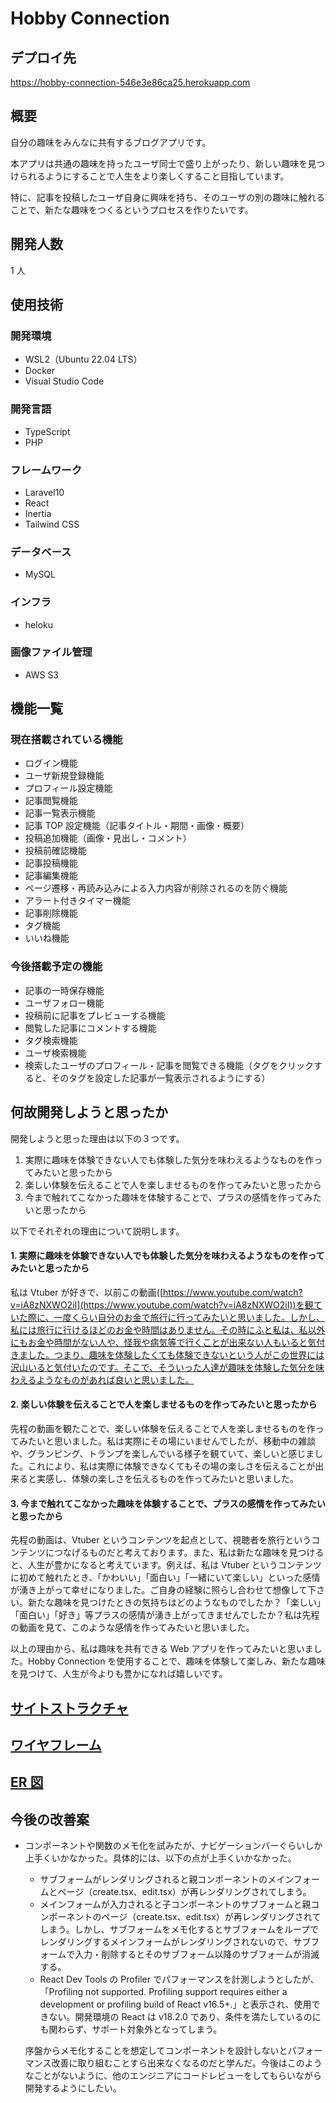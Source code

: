 # Hobby Connection

## デプロイ先

https://hobby-connection-546e3e86ca25.herokuapp.com

## 概要

自分の趣味をみんなに共有するブログアプリです。

本アプリは共通の趣味を持ったユーザ同士で盛り上がったり、新しい趣味を見つけられるようにすることで人生をより楽しくすること目指しています。

特に、記事を投稿したユーザ自身に興味を持ち、そのユーザの別の趣味に触れることで、新たな趣味をつくるというプロセスを作りたいです。

## 開発人数

1 人

## 使用技術

### 開発環境

-   WSL2（Ubuntu 22.04 LTS）
-   Docker
-   Visual Studio Code

### 開発言語

-   TypeScript
-   PHP

### フレームワーク

-   Laravel10
-   React
-   Inertia
-   Tailwind CSS

### データベース

-   MySQL

### インフラ

-   heloku

### 画像ファイル管理

-   AWS S3

## 機能一覧

### 現在搭載されている機能

-   ログイン機能
-   ユーザ新規登録機能
-   プロフィール設定機能
-   記事閲覧機能
-   記事一覧表示機能
-   記事 TOP 設定機能（記事タイトル・期間・画像・概要）
-   投稿追加機能（画像・見出し・コメント）
-   投稿前確認機能
-   記事投稿機能
-   記事編集機能
-   ページ遷移・再読み込みによる入力内容が削除されるのを防ぐ機能
-   アラート付きタイマー機能
-   記事削除機能
-   タグ機能
-   いいね機能

### 今後搭載予定の機能

-   記事の一時保存機能
-   ユーザフォロー機能
-   投稿前に記事をプレビューする機能
-   閲覧した記事にコメントする機能
-   タグ検索機能
-   ユーザ検索機能
-   検索したユーザのプロフィール・記事を閲覧できる機能（タグをクリックすると、そのタグを設定した記事が一覧表示されるようにする）

## 何故開発しようと思ったか

開発しようと思った理由は以下の３つです。

1. 実際に趣味を体験できない人でも体験した気分を味わえるようなものを作ってみたいと思ったから
2. 楽しい体験を伝えることで人を楽しませるものを作ってみたいと思ったから
3. 今まで触れてこなかった趣味を体験することで、プラスの感情を作ってみたいと思ったから

以下でそれぞれの理由について説明します。

#### 1. 実際に趣味を体験できない人でも体験した気分を味わえるようなものを作ってみたいと思ったから

私は Vtuber が好きで、以前この動画([https://www.youtube.com/watch?v=iA8zNXWO2iI](https://www.youtube.com/watch?v=iA8zNXWO2iI))を観ていた際に、一度くらい自分のお金で旅行に行ってみたいと思いました。しかし、私には旅行に行けるほどのお金や時間はありません。その時にふと私は、私以外にもお金や時間がない人や、怪我や病気等で行くことが出来ない人もいると気付きました。つまり、趣味を体験したくても体験できないという人がこの世界には沢山いると気付いたのです。そこで、そういった人達が趣味を体験した気分を味わえるようなものがあれば良いと思いました。

#### 2. 楽しい体験を伝えることで人を楽しませるものを作ってみたいと思ったから

先程の動画を観たことで、楽しい体験を伝えることで人を楽しませるものを作ってみたいと思いました。私は実際にその場にいませんでしたが、移動中の雑談や、グランピング、トランプを楽しんでいる様子を観ていて、楽しいと感じました。これにより、私は実際に体験できなくてもその場の楽しさを伝えることが出来ると実感し、体験の楽しさを伝えるものを作ってみたいと思いました。

#### 3. 今まで触れてこなかった趣味を体験することで、プラスの感情を作ってみたいと思ったから

先程の動画は、Vtuber というコンテンツを起点として、視聴者を旅行というコンテンツにつなげるものだと考えております。また、私は新たな趣味を見つけると、人生が豊かになると考えています。例えば、私は Vtuber というコンテンツに初めて触れたとき、「かわいい」「面白い」「一緒にいて楽しい」といった感情が湧き上がって幸せになりました。ご自身の経験に照らし合わせて想像して下さい。新たな趣味を見つけたときの気持ちはどのようなものでしたか？「楽しい」「面白い」「好き」等プラスの感情が湧き上がってきませんでしたか？私は先程の動画を見て、このような感情を作ってみたいと思いました。

以上の理由から、私は趣味を共有できる Web アプリを作ってみたいと思いました。Hobby Connection を使用することで、趣味を体験して楽しみ、新たな趣味を見つけて、人生が今よりも豊かになれば嬉しいです。

## [サイトストラクチャ](https://drive.google.com/file/d/1r9j9nggoobS2rChpoOU6z4YkgNXmqe_z/view?usp=sharing)

## [ワイヤフレーム](https://app.diagrams.net/#G1rMCmTkB2WtT4swPb3ieEt_686NVUhFAk)

## [ER 図](https://drive.google.com/file/d/1r8Pw335I2oew5LOtUtZQcrVuXPY7uuU8/view?usp=sharing)

## 今後の改善案

-   コンポーネントや関数のメモ化を試みたが、ナビゲーションバーぐらいしか上手くいかなかった。具体的には、以下の点が上手くいかなかった。

    -   サブフォームがレンダリングされると親コンポーネントのメインフォームとページ（create.tsx、edit.tsx）が再レンダリングされてしまう。
    -   メインフォームが入力されると子コンポーネントのサブフォームと親コンポーネントのページ（create.tsx、edit.tsx）が再レンダリングされてしまう。しかし、サブフォームをメモ化するとサブフォームをループでレンダリングするメインフォームがレンダリングされないので、サブフォームで入力・削除するとそのサブフォーム以降のサブフォームが消滅する。
    -   React Dev Tools の Profiler でパフォーマンスを計測しようとしたが、「Profiling not supported. Profiling support requires either a development or profiling build of React v16.5+.」と表示され、使用できない。開発環境の React は v18.2.0 であり、条件を満たしているのにも関わらず、サポート対象外となってしまう。

    序盤からメモ化することを想定してコンポーネントを設計しないとパフォーマンス改善に取り組むことすら出来なくなるのだと学んだ。今後はこのようなことがないように、他のエンジニアにコードレビューをしてもらいながら開発するようにしたい。
